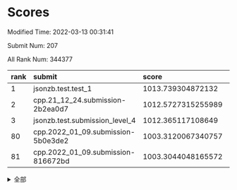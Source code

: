# Scores

Modified Time: 2022-03-13 00:31:41

Submit Num: 207

All Rank Num: 344377

| rank |               submit               |       score        |       sigma        | pk_num |
| :--- | :--------------------------------- | :----------------- | :----------------- | :----- |
| 1    | jsonzb.test.test_1                 | 1013.739304872132  | 0.8146481664828699 | 6660   |
| 2    | cpp.21_12_24.submission-2b2ea0d7   | 1012.5727315255989 | 0.7832561614199853 | 6651   |
| 3    | jsonzb.test.submission_level_4     | 1012.365117108649  | 0.7733938508082351 | 6656   |
| 80   | cpp.2022_01_09.submission-5b0e3de2 | 1003.3120067340757 | 0.7060274494760811 | 6650   |
| 81   | cpp.2022_01_09.submission-816672bd | 1003.3044048165572 | 0.7199038242559296 | 6654   |


<details>
<summary>全部</summary>

| rank |                 submit                 |       score        |       sigma        | pk_num |
| :--- | :------------------------------------- | :----------------- | :----------------- | :----- |
| 1    | jsonzb.test.test_1                     | 1013.739304872132  | 0.8146481664828699 | 6660   |
| 2    | cpp.21_12_24.submission-2b2ea0d7       | 1012.5727315255989 | 0.7832561614199853 | 6651   |
| 3    | jsonzb.test.submission_level_4         | 1012.365117108649  | 0.7733938508082351 | 6656   |
| 4    | gobigger.level_3.submission_level_3_42 | 1011.9594317901167 | 0.7686656493738098 | 6653   |
| 5    | gobigger.level_3.submission_level_3_9  | 1011.5042436439925 | 0.7632722656933262 | 6653   |
| 6    | gobigger.level_3.submission_level_3_19 | 1011.2219671346918 | 0.8117334875659034 | 6659   |
| 7    | gobigger.level_3.submission_level_3_16 | 1011.1397147955196 | 0.7849537382866456 | 6651   |
| 8    | gobigger.level_3.submission_level_3_6  | 1011.0565092507663 | 0.7510178008221785 | 6656   |
| 9    | gobigger.level_3.submission_level_3_27 | 1011.0151505009726 | 0.7676677050162531 | 6656   |
| 10   | gobigger.level_3.submission_level_3_41 | 1010.9161172886897 | 0.7558644305448683 | 6655   |
| 11   | gobigger.level_3.submission_level_3_10 | 1010.8936490084388 | 0.7518093860872286 | 6655   |
| 12   | gobigger.level_3.submission_level_3_4  | 1010.8543333585905 | 0.7635115330421228 | 6656   |
| 13   | gobigger.level_3.submission_level_3_21 | 1010.7434427428816 | 0.7844083410869211 | 6656   |
| 14   | gobigger.level_3.submission_level_3_14 | 1010.7254963113063 | 0.7656084059676175 | 6652   |
| 15   | gobigger.level_3.submission_level_3_30 | 1010.6302072374368 | 0.7694214600653062 | 6652   |
| 16   | gobigger.level_3.submission_level_3_15 | 1010.587829897926  | 0.7553047766291281 | 6657   |
| 17   | gobigger.level_3.submission_level_3_36 | 1010.5248606050677 | 0.7727202328803281 | 6653   |
| 18   | gobigger.level_3.submission_level_3_20 | 1010.4139767938132 | 0.759089226334734  | 6651   |
| 19   | gobigger.level_3.submission_level_3_35 | 1010.288565180049  | 0.7485493723186416 | 6651   |
| 20   | gobigger.level_3.submission_level_3_5  | 1010.276899165225  | 0.7822341914722769 | 6656   |
| 21   | gobigger.level_3.submission_level_3_34 | 1010.1005605384139 | 0.7791445674111621 | 6655   |
| 22   | gobigger.level_3.submission_level_3_24 | 1010.0819917669163 | 0.7474168893291117 | 6656   |
| 23   | gobigger.level_3.submission_level_3_26 | 1010.0744007746853 | 0.7544135135218762 | 6658   |
| 24   | gobigger.level_3.submission_level_3_0  | 1010.0288772086947 | 0.7626688541311826 | 6654   |
| 25   | gobigger.level_3.submission_level_3_7  | 1009.9945284080687 | 0.7435126810684326 | 6648   |
| 26   | gobigger.level_3.submission_level_3_48 | 1009.9800892256806 | 0.7529554541757643 | 6650   |
| 27   | gobigger.level_3.submission_level_3_25 | 1009.9550659299916 | 0.756055814645641  | 6651   |
| 28   | gobigger.level_3.submission_level_3_2  | 1009.9494003633331 | 0.7374754343592508 | 6656   |
| 29   | gobigger.level_3.submission_level_3_22 | 1009.9089791689513 | 0.7589860400142722 | 6650   |
| 30   | gobigger.level_3.submission_level_3_31 | 1009.9075679169956 | 0.746249779883617  | 6658   |
| 31   | gobigger.level_3.submission_level_3_13 | 1009.8782600255693 | 0.7634192602895897 | 6652   |
| 32   | gobigger.level_3.submission_level_3_3  | 1009.859253874529  | 0.767890933471672  | 6649   |
| 33   | gobigger.level_3.submission_level_3_39 | 1009.7990695513338 | 0.7526733957963184 | 6654   |
| 34   | gobigger.level_3.submission_level_3_28 | 1009.7872246605342 | 0.7809679210438223 | 6655   |
| 35   | gobigger.level_3.submission_level_3_29 | 1009.7515363921658 | 0.7601394622929265 | 6649   |
| 36   | gobigger.level_3.submission_level_3_18 | 1009.6874777103233 | 0.7544154173578401 | 6658   |
| 37   | gobigger.level_3.submission_level_3_37 | 1009.6599938501474 | 0.7428720280671719 | 6656   |
| 38   | gobigger.level_3.submission_level_3_45 | 1009.6417318926225 | 0.7490418023786884 | 6659   |
| 39   | gobigger.level_3.submission_level_3_12 | 1009.6106293677127 | 0.7470541297353939 | 6653   |
| 40   | gobigger.level_3.submission_level_3_23 | 1009.5807846518816 | 0.76211603405817   | 6652   |
| 41   | gobigger.level_3.submission_level_3_11 | 1009.4075058904104 | 0.7408733245996221 | 6658   |
| 42   | gobigger.level_3.submission_level_3_47 | 1009.4017814338566 | 0.7444146151240489 | 6650   |
| 43   | gobigger.level_3.submission_level_3_8  | 1009.3433886277858 | 0.7465887484951906 | 6656   |
| 44   | gobigger.level_3.submission_level_3_40 | 1009.3377038207789 | 0.7605902092351227 | 6653   |
| 45   | gobigger.level_3.submission_level_3_43 | 1009.3290584353731 | 0.7628632828394188 | 6653   |
| 46   | gobigger.level_3.submission_level_3_32 | 1009.2491401157743 | 0.7512919454718627 | 6655   |
| 47   | gobigger.level_3.submission_level_3_44 | 1008.7487127098182 | 0.7462329423922869 | 6653   |
| 48   | gobigger.level_3.submission_level_3_46 | 1008.6059299388486 | 0.7433135537468921 | 6650   |
| 49   | gobigger.level_3.submission_level_3_1  | 1008.6010803931562 | 0.7433604801898251 | 6652   |
| 50   | gobigger.level_3.submission_level_3_38 | 1008.4858326973672 | 0.7477504624845405 | 6656   |
| 51   | gobigger.level_3.submission_level_3_33 | 1008.4626195371058 | 0.738131186576966  | 6655   |
| 52   | gobigger.level_3.submission_level_3_49 | 1008.382109066955  | 0.7374254468181946 | 6652   |
| 53   | gobigger.level_3.submission_level_3_17 | 1008.0814653174014 | 0.7661845733287082 | 6658   |
| 54   | gobigger.level_1.submission_level_1_1  | 1004.9084004233306 | 0.72626816826179   | 6653   |
| 55   | gobigger.level_1.submission_level_1_36 | 1004.2407828137374 | 0.7098059631051029 | 6651   |
| 56   | gobigger.level_1.submission_level_1_26 | 1004.1719003973703 | 0.7173455271037079 | 6655   |
| 57   | gobigger.level_1.submission_level_1_49 | 1004.104235945525  | 0.713149217507271  | 6653   |
| 58   | gobigger.level_1.submission_level_1_38 | 1004.0215249194389 | 0.7116115496586531 | 6656   |
| 59   | gobigger.level_1.submission_level_1_45 | 1003.9720368305499 | 0.7204271404014011 | 6655   |
| 60   | gobigger.level_1.submission_level_1_39 | 1003.9485587981337 | 0.7180440788624566 | 6655   |
| 61   | gobigger.level_1.submission_level_1_18 | 1003.9279599212764 | 0.7215106389923853 | 6655   |
| 62   | gobigger.level_1.submission_level_1_12 | 1003.8828769045375 | 0.7196887611407021 | 6657   |
| 63   | gobigger.level_1.submission_level_1_7  | 1003.8424527394066 | 0.7132784333853429 | 6654   |
| 64   | gobigger.level_1.submission_level_1_40 | 1003.8363344867769 | 0.7166988299026332 | 6652   |
| 65   | gobigger.level_1.submission_level_1_21 | 1003.8185352336237 | 0.7180343133362879 | 6656   |
| 66   | gobigger.level_1.submission_level_1_34 | 1003.8163861431813 | 0.7278050931708459 | 6650   |
| 67   | gobigger.level_1.submission_level_1_29 | 1003.7744912924315 | 0.7114376038132516 | 6654   |
| 68   | gobigger.level_1.submission_level_1_6  | 1003.7593447579088 | 0.7237947798667114 | 6653   |
| 69   | gobigger.level_1.submission_level_1_13 | 1003.7507409105142 | 0.7158771176495204 | 6653   |
| 70   | gobigger.level_1.submission_level_1_48 | 1003.7391322036119 | 0.7222393319343223 | 6655   |
| 71   | gobigger.level_1.submission_level_1_32 | 1003.7214933402088 | 0.726365710300839  | 6655   |
| 72   | gobigger.level_1.submission_level_1_46 | 1003.6647827965779 | 0.7202254522083574 | 6652   |
| 73   | gobigger.level_1.submission_level_1_42 | 1003.6554779932522 | 0.7186318033584879 | 6654   |
| 74   | gobigger.level_1.submission_level_1_14 | 1003.6286705640949 | 0.7133117558862485 | 6650   |
| 75   | gobigger.level_1.submission_level_1_0  | 1003.6161320447582 | 0.7200799215310232 | 6657   |
| 76   | gobigger.level_1.submission_level_1_11 | 1003.6046729325664 | 0.7120776915864537 | 6655   |
| 77   | gobigger.level_1.submission_level_1_9  | 1003.5124916264966 | 0.7125539197708043 | 6651   |
| 78   | gobigger.level_1.submission_level_1_10 | 1003.3675233591689 | 0.7128685428948871 | 6659   |
| 79   | gobigger.level_1.submission_level_1_33 | 1003.337825295588  | 0.7200585700486665 | 6655   |
| 80   | cpp.2022_01_09.submission-5b0e3de2     | 1003.3120067340757 | 0.7060274494760811 | 6650   |
| 81   | cpp.2022_01_09.submission-816672bd     | 1003.3044048165572 | 0.7199038242559296 | 6654   |
| 82   | gobigger.level_1.submission_level_1_35 | 1003.2103917776184 | 0.7093476271650508 | 6650   |
| 83   | gobigger.level_1.submission_level_1_3  | 1003.2037040536372 | 0.7144283987750433 | 6658   |
| 84   | gobigger.level_1.submission_level_1_30 | 1003.2002560216906 | 0.7345333512263309 | 6658   |
| 85   | gobigger.level_1.submission_level_1_37 | 1003.1082175708003 | 0.7156451513160595 | 6657   |
| 86   | gobigger.level_1.submission_level_1_27 | 1002.9745295735703 | 0.7156345850287437 | 6652   |
| 87   | gobigger.level_1.submission_level_1_44 | 1002.9161161905826 | 0.7179970691013462 | 6651   |
| 88   | gobigger.level_1.submission_level_1_2  | 1002.9019891072974 | 0.7245036978308438 | 6657   |
| 89   | gobigger.level_1.submission_level_1_4  | 1002.8977259055948 | 0.7145491552538881 | 6653   |
| 90   | gobigger.level_1.submission_level_1_15 | 1002.876921195458  | 0.7079851974570867 | 6650   |
| 91   | gobigger.level_1.submission_level_1_16 | 1002.8438148198757 | 0.7232281590705969 | 6652   |
| 92   | gobigger.level_1.submission_level_1_8  | 1002.7900507038001 | 0.7167371559817151 | 6662   |
| 93   | gobigger.level_1.submission_level_1_19 | 1002.7450872837887 | 0.7100451843608244 | 6657   |
| 94   | gobigger.level_1.submission_level_1_43 | 1002.7410040162499 | 0.7086483658798413 | 6657   |
| 95   | gobigger.level_1.submission_level_1_17 | 1002.7392069161882 | 0.7074718715464764 | 6651   |
| 96   | gobigger.level_1.submission_level_1_22 | 1002.7281193907755 | 0.7123794691582584 | 6655   |
| 97   | gobigger.level_1.submission_level_1_31 | 1002.6615613313128 | 0.7153813258439677 | 6653   |
| 98   | gobigger.level_1.submission_level_1_47 | 1002.6322717099888 | 0.7126673540965411 | 6659   |
| 99   | gobigger.level_1.submission_level_1_41 | 1002.6249102505565 | 0.7161678247532519 | 6655   |
| 100  | gobigger.level_1.submission_level_1_28 | 1002.5588041175446 | 0.7160509284628369 | 6653   |
| 101  | gobigger.level_1.submission_level_1_23 | 1002.4551286227505 | 0.7054894768372182 | 6654   |
| 102  | gobigger.level_1.submission_level_1_25 | 1002.3503904508691 | 0.7261156581628347 | 6656   |
| 103  | gobigger.level_1.submission_level_1_20 | 1002.2250201846339 | 0.712365802089463  | 6653   |
| 104  | gobigger.level_1.submission_level_1_24 | 1002.2118728411177 | 0.7159949111319553 | 6652   |
| 105  | gobigger.level_1.submission_level_1_5  | 1002.2040826486433 | 0.7121003564215356 | 6656   |
| 106  | gobigger.random.submission_random_10   | 997.8877619262686  | 0.6975544466252583 | 6652   |
| 107  | gobigger.random.submission_random_11   | 997.6229263235407  | 0.7005121053669213 | 6655   |
| 108  | gobigger.random.submission_random_32   | 997.5213049833884  | 0.6985485247869847 | 6660   |
| 109  | gobigger.random.submission_random_35   | 997.2173270898036  | 0.703416688839099  | 6652   |
| 110  | gobigger.random.submission_random_47   | 997.0992867776965  | 0.7154241904008602 | 6656   |
| 111  | gobigger.random.submission_random_17   | 997.0312297108602  | 0.7009847376449885 | 6652   |
| 112  | gobigger.random.submission_random_7    | 996.9760563032555  | 0.6984638447570375 | 6650   |
| 113  | gobigger.random.submission_random_25   | 996.8674770266892  | 0.7145518649398145 | 6656   |
| 114  | gobigger.random.submission_random_6    | 996.811127769794   | 0.7183284908448357 | 6651   |
| 115  | gobigger.random.submission_random_43   | 996.7748467798815  | 0.7202040363035858 | 6655   |
| 116  | gobigger.random.submission_random_45   | 996.7019071703708  | 0.7010823709694026 | 6655   |
| 117  | gobigger.random.submission_random_18   | 996.6957106406794  | 0.6996636982740037 | 6656   |
| 118  | gobigger.random.submission_random_9    | 996.6556641610929  | 0.6987484488712031 | 6659   |
| 119  | gobigger.random.submission_random_15   | 996.6414209517804  | 0.7047545653270986 | 6659   |
| 120  | gobigger.random.submission_random_30   | 996.4086918711704  | 0.7084730071409594 | 6663   |
| 121  | gobigger.random.submission_random_19   | 996.3598382253933  | 0.7030587494880884 | 6649   |
| 122  | gobigger.random.submission_random_3    | 996.3421556874439  | 0.6979289431935736 | 6655   |
| 123  | gobigger.random.submission_random_49   | 996.3290749286448  | 0.7143839538310042 | 6664   |
| 124  | gobigger.random.submission_random_12   | 996.1817534818011  | 0.7010982249177707 | 6658   |
| 125  | gobigger.random.submission_random_44   | 996.1504689869828  | 0.7095316925689789 | 6659   |
| 126  | gobigger.random.submission_random_46   | 996.1419542521043  | 0.6932815868444652 | 6653   |
| 127  | gobigger.random.submission_random_48   | 996.060825744843   | 0.7284774105084842 | 6654   |
| 128  | gobigger.random.submission_random_21   | 996.0154827439181  | 0.7078566825964296 | 6655   |
| 129  | gobigger.random.submission_random_24   | 996.0101628544421  | 0.7074665678512833 | 6657   |
| 130  | gobigger.random.submission_random_2    | 995.9855804613157  | 0.7094140239232892 | 6655   |
| 131  | gobigger.random.submission_random_16   | 995.9679538988527  | 0.709266345476642  | 6648   |
| 132  | gobigger.random.submission_random_41   | 995.956417933001   | 0.7127131121909392 | 6650   |
| 133  | gobigger.random.submission_random_38   | 995.9007518262168  | 0.7070073891188847 | 6654   |
| 134  | gobigger.random.submission_random_27   | 995.8512723197039  | 0.7087845312242245 | 6656   |
| 135  | gobigger.random.submission_random_36   | 995.683586431861   | 0.7230603712619946 | 6652   |
| 136  | gobigger.random.submission_random_14   | 995.663202304999   | 0.7137384936122358 | 6653   |
| 137  | gobigger.random.submission_random_34   | 995.6481112213916  | 0.7053970106837439 | 6656   |
| 138  | gobigger.random.submission_random_29   | 995.6410739840886  | 0.7038567492908541 | 6655   |
| 139  | gobigger.random.submission_random_20   | 995.6013799549787  | 0.6993211201000986 | 6658   |
| 140  | gobigger.random.submission_random_31   | 995.6006848809643  | 0.7063444576475189 | 6651   |
| 141  | gobigger.random.submission_random_39   | 995.5907043519651  | 0.7122612951778432 | 6654   |
| 142  | gobigger.random.submission_random_4    | 995.5715485944762  | 0.7093834225525496 | 6658   |
| 143  | gobigger.random.submission_random_37   | 995.5419303487222  | 0.7098350794371988 | 6652   |
| 144  | gobigger.random.submission_random_40   | 995.4470768942521  | 0.7090358905205668 | 6661   |
| 145  | gobigger.random.submission_random_5    | 995.4085149094641  | 0.710372872667227  | 6661   |
| 146  | gobigger.random.submission_random_22   | 995.3603794867083  | 0.7047265606730508 | 6655   |
| 147  | gobigger.random.submission_random_0    | 995.2782513035692  | 0.7207586510271519 | 6655   |
| 148  | gobigger.random.submission_random_26   | 995.2653944829365  | 0.7086292776258759 | 6657   |
| 149  | gobigger.random.submission_random_42   | 995.2061672627897  | 0.7117445527369998 | 6650   |
| 150  | gobigger.random.submission_random_13   | 995.1855758070602  | 0.7164793981377405 | 6659   |
| 151  | gobigger.random.submission_random_23   | 995.1187393844639  | 0.7294658270269347 | 6656   |
| 152  | gobigger.random.submission_random_1    | 995.0714117753641  | 0.7146967913854803 | 6653   |
| 153  | gobigger.random.submission_random_33   | 995.010992058468   | 0.7043239163547972 | 6648   |
| 154  | gobigger.random.submission_random_28   | 994.972664785787   | 0.7111851480344686 | 6659   |
| 155  | gobigger.random.submission_random_8    | 994.4512047641635  | 0.7231303537831296 | 6655   |
| 156  | gobigger.level_2.submission_level_2_8  | 994.2154837238202  | 0.7334241179675123 | 6655   |
| 157  | gobigger.level_2.submission_level_2_12 | 993.3967733447812  | 0.7275486175735429 | 6656   |
| 158  | gobigger.level_2.submission_level_2_38 | 993.3660440918602  | 0.725242631974204  | 6657   |
| 159  | gobigger.level_2.submission_level_2_33 | 993.2750027694957  | 0.7370543100254558 | 6651   |
| 160  | gobigger.level_2.submission_level_2_6  | 993.0911315067619  | 0.7247235997338716 | 6658   |
| 161  | gobigger.level_2.submission_level_2_18 | 993.0908439522923  | 0.7258894647062328 | 6657   |
| 162  | gobigger.level_2.submission_level_2_10 | 993.0379118696197  | 0.7483391800475242 | 6656   |
| 163  | gobigger.level_2.submission_level_2_7  | 992.8500715223524  | 0.7258479884157877 | 6655   |
| 164  | gobigger.level_2.submission_level_2_31 | 992.8303917225031  | 0.7317317349759301 | 6657   |
| 165  | gobigger.level_2.submission_level_2_30 | 992.776735404202   | 0.7398008585020455 | 6658   |
| 166  | gobigger.level_2.submission_level_2_17 | 992.6140789824815  | 0.7203649328686078 | 6659   |
| 167  | gobigger.level_2.submission_level_2_49 | 992.5870780817213  | 0.744859821238228  | 6653   |
| 168  | gobigger.level_2.submission_level_2_35 | 992.4371758838736  | 0.749563386136356  | 6655   |
| 169  | gobigger.level_2.submission_level_2_44 | 992.4263696363354  | 0.7378431357294423 | 6656   |
| 170  | gobigger.level_2.submission_level_2_4  | 992.4258640467314  | 0.7450473181050158 | 6656   |
| 171  | gobigger.level_2.submission_level_2_32 | 992.4076690462745  | 0.7389220773087757 | 6656   |
| 172  | gobigger.level_2.submission_level_2_5  | 992.4017559271722  | 0.7401913581298917 | 6657   |
| 173  | gobigger.level_2.submission_level_2_2  | 992.379475285219   | 0.7461104494936448 | 6656   |
| 174  | gobigger.level_2.submission_level_2_0  | 992.3737626004815  | 0.7537468910651316 | 6653   |
| 175  | gobigger.level_2.submission_level_2_9  | 992.329669185523   | 0.740337595254178  | 6656   |
| 176  | gobigger.level_2.submission_level_2_22 | 992.3054686897918  | 0.750174567805804  | 6656   |
| 177  | gobigger.level_2.submission_level_2_41 | 992.2981832113218  | 0.7379153836910829 | 6657   |
| 178  | gobigger.level_2.submission_level_2_40 | 992.1368369803193  | 0.7267516033443742 | 6649   |
| 179  | gobigger.level_2.submission_level_2_48 | 992.1311531358789  | 0.7534476264396345 | 6658   |
| 180  | gobigger.level_2.submission_level_2_42 | 992.1085799754619  | 0.741096333813047  | 6652   |
| 181  | gobigger.level_2.submission_level_2_23 | 992.0920423293067  | 0.7347492337918636 | 6653   |
| 182  | gobigger.level_2.submission_level_2_39 | 992.0548390104957  | 0.7492889169228802 | 6657   |
| 183  | gobigger.level_2.submission_level_2_45 | 991.9586098671982  | 0.7525012252502938 | 6655   |
| 184  | gobigger.level_2.submission_level_2_29 | 991.916706694638   | 0.7399603666844533 | 6657   |
| 185  | gobigger.level_2.submission_level_2_24 | 991.9006547659727  | 0.7626175638326675 | 6652   |
| 186  | gobigger.level_2.submission_level_2_1  | 991.8695828936402  | 0.7411991670749344 | 6654   |
| 187  | gobigger.level_2.submission_level_2_34 | 991.832785761302   | 0.7334932389164557 | 6658   |
| 188  | gobigger.level_2.submission_level_2_46 | 991.8187642704503  | 0.7400023540884167 | 6655   |
| 189  | gobigger.level_2.submission_level_2_47 | 991.7967904669949  | 0.7472384469936171 | 6655   |
| 190  | gobigger.level_2.submission_level_2_20 | 991.7902970669293  | 0.7627779858925786 | 6653   |
| 191  | gobigger.level_2.submission_level_2_27 | 991.756356162215   | 0.7266286613610968 | 6651   |
| 192  | gobigger.level_2.submission_level_2_21 | 991.7533900526871  | 0.73563855026695   | 6656   |
| 193  | gobigger.level_2.submission_level_2_3  | 991.7200483349053  | 0.745417474311805  | 6653   |
| 194  | gobigger.level_2.submission_level_2_16 | 991.6976613578117  | 0.7618955343601593 | 6648   |
| 195  | gobigger.level_2.submission_level_2_14 | 991.6872004515152  | 0.7370805685129103 | 6656   |
| 196  | gobigger.level_2.submission_level_2_25 | 991.6804999308763  | 0.7337343833611621 | 6653   |
| 197  | gobigger.level_2.submission_level_2_15 | 991.6073230855068  | 0.7466711923509283 | 6658   |
| 198  | gobigger.level_2.submission_level_2_26 | 991.5551963874842  | 0.7571126470040723 | 6659   |
| 199  | gobigger.level_2.submission_level_2_13 | 991.3802783855954  | 0.7638149359167831 | 6654   |
| 200  | gobigger.level_2.submission_level_2_43 | 991.2862506417923  | 0.7364674074525588 | 6655   |
| 201  | gobigger.level_2.submission_level_2_19 | 991.2034758223573  | 0.7635388239463412 | 6656   |
| 202  | gobigger.level_2.submission_level_2_28 | 991.1591552973915  | 0.7580044926547687 | 6655   |
| 203  | gobigger.level_2.submission_level_2_36 | 990.6140371837487  | 0.7635544443534324 | 6656   |
| 204  | gobigger.level_2.submission_level_2_11 | 990.2220676205642  | 0.7632594420899623 | 6658   |
| 205  | gobigger.level_2.submission_level_2_37 | 990.0446576939107  | 0.7667690801709339 | 6656   |
| 206  | gobigger.none.submission_none_1        | 977.2867462716288  | 1.33857365988297   | 6655   |
| 207  | gobigger.none.submission_none_0        | 976.6350078532201  | 1.4338464353992675 | 6655   |

</details>
